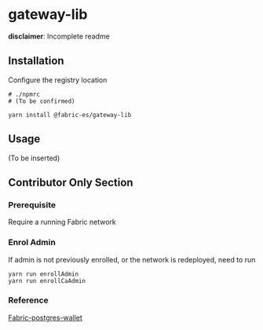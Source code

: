 # gateway-lib

**disclaimer**: Incomplete readme

## Installation

Configure the registry location

```shell script
# ./npmrc
# (To be confirmed)
```

```shell script
yarn install @fabric-es/gateway-lib
```

## Usage

(To be inserted)

## Contributor Only Section

### Prerequisite

Require a running Fabric network

### Enrol Admin

If admin is not previously enrolled, or the network is redeployed, need to run

```shell script
yarn run enrollAdmin
yarn run enrollCaAdmin
```

### Reference

[Fabric-postgres-wallet](https://github.com/IBM/fabric-postgres-wallet)
